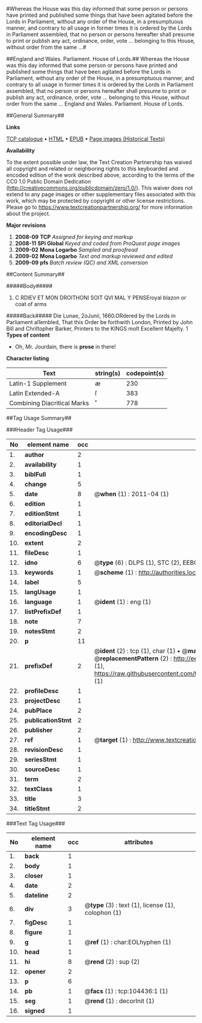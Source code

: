 #Whereas the House was this day informed that some person or persons have printed and published some things that have been agitated before the Lords in Parliament, without any order of the House, in a presumptuous manner, and contrary to all usage in former times it is ordered by the Lords in Parliament assembled, that no person or persons hereafter shall presume to print or publish any act, ordinance, order, vote ... belonging to this House, without order from the same ...#

##England and Wales. Parliament. House of Lords.##
Whereas the House was this day informed that some person or persons have printed and published some things that have been agitated before the Lords in Parliament, without any order of the House, in a presumptuous manner, and contrary to all usage in former times it is ordered by the Lords in Parliament assembled, that no person or persons hereafter shall presume to print or publish any act, ordinance, order, vote ... belonging to this House, without order from the same ...
England and Wales. Parliament. House of Lords.

##General Summary##

**Links**

[TCP catalogue](http://www.ota.ox.ac.uk/tcp/)  • 
[HTML](http://tei.it.ox.ac.uk/tcp/Texts-HTML/free/A38/A38341.html)  • 
[EPUB](http://tei.it.ox.ac.uk/tcp/Texts-EPUB/free/A38/A38341.epub) • 
[Page images (Historical Texts)](https://historicaltexts.jisc.ac.uk/eebo-15692480e)

**Availability**

To the extent possible under law, the Text Creation Partnership has waived all copyright and related or neighboring rights to this keyboarded and encoded edition of the work described above, according to the terms of the CC0 1.0 Public Domain Dedication (http://creativecommons.org/publicdomain/zero/1.0/). This waiver does not extend to any page images or other supplementary files associated with this work, which may be protected by copyright or other license restrictions. Please go to https://www.textcreationpartnership.org/ for more information about the project.

**Major revisions**

1. __2008-09__ __TCP__ *Assigned for keying and markup*
1. __2008-11__ __SPi Global__ *Keyed and coded from ProQuest page images*
1. __2009-02__ __Mona Logarbo__ *Sampled and proofread*
1. __2009-02__ __Mona Logarbo__ *Text and markup reviewed and edited*
1. __2009-09__ __pfs__ *Batch review (QC) and XML conversion*

##Content Summary##

#####Body#####

1. C RDIEV ET MON DROITHONI SOIT QVI MAL Y PENSEroyal blazon or coat of arms

#####Back#####
Die Lunae,
2oJunii, 1660.ORdered by the Lords in Parliament aſſembled, That this Order be forthwith London, Printed by John Bill and Chriſtopher Barker, Printers to the KINGS moſt Excellent Majeſty. 1
**Types of content**

  * Oh, Mr. Jourdain, there is **prose** in there!

**Character listing**


|Text|string(s)|codepoint(s)|
|---|---|---|
|Latin-1 Supplement|æ|230|
|Latin Extended-A|ſ|383|
|Combining             Diacritical Marks|̊|778|

##Tag Usage Summary##

###Header Tag Usage###

|No|element name|occ|attributes|
|---|---|---|---|
|1.|__author__|2||
|2.|__availability__|1||
|3.|__biblFull__|1||
|4.|__change__|5||
|5.|__date__|8| @__when__ (1) : 2011-04 (1)|
|6.|__edition__|1||
|7.|__editionStmt__|1||
|8.|__editorialDecl__|1||
|9.|__encodingDesc__|1||
|10.|__extent__|2||
|11.|__fileDesc__|1||
|12.|__idno__|6| @__type__ (6) : DLPS (1), STC (2), EEBO-CITATION (1), OCLC (1), VID (1)|
|13.|__keywords__|1| @__scheme__ (1) : http://authorities.loc.gov/ (1)|
|14.|__label__|5||
|15.|__langUsage__|1||
|16.|__language__|1| @__ident__ (1) : eng (1)|
|17.|__listPrefixDef__|1||
|18.|__note__|7||
|19.|__notesStmt__|2||
|20.|__p__|11||
|21.|__prefixDef__|2| @__ident__ (2) : tcp (1), char (1)  •  @__matchPattern__ (2) : ([0-9\-]+):([0-9IVX]+) (1), (.+) (1)  •  @__replacementPattern__ (2) : http://eebo.chadwyck.com/downloadtiff?vid=$1&page=$2 (1), https://raw.githubusercontent.com/textcreationpartnership/Texts/master/tcpchars.xml#$1 (1)|
|22.|__profileDesc__|1||
|23.|__projectDesc__|1||
|24.|__pubPlace__|2||
|25.|__publicationStmt__|2||
|26.|__publisher__|2||
|27.|__ref__|1| @__target__ (1) : http://www.textcreationpartnership.org/docs/. (1)|
|28.|__revisionDesc__|1||
|29.|__seriesStmt__|1||
|30.|__sourceDesc__|1||
|31.|__term__|2||
|32.|__textClass__|1||
|33.|__title__|3||
|34.|__titleStmt__|2||


###Text Tag Usage###

|No|element name|occ|attributes|
|---|---|---|---|
|1.|__back__|1||
|2.|__body__|1||
|3.|__closer__|1||
|4.|__date__|2||
|5.|__dateline__|2||
|6.|__div__|3| @__type__ (3) : text (1), license (1), colophon (1)|
|7.|__figDesc__|1||
|8.|__figure__|1||
|9.|__g__|1| @__ref__ (1) : char:EOLhyphen (1)|
|10.|__head__|1||
|11.|__hi__|8| @__rend__ (2) : sup (2)|
|12.|__opener__|2||
|13.|__p__|6||
|14.|__pb__|1| @__facs__ (1) : tcp:104436:1 (1)|
|15.|__seg__|1| @__rend__ (1) : decorInit (1)|
|16.|__signed__|1||
